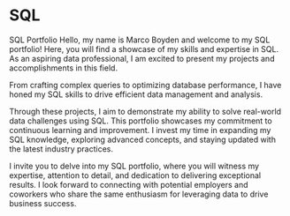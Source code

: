# SQL
SQL Portfolio
Hello, my name is Marco Boyden and welcome to my SQL portfolio! Here, you will find a showcase of my skills and expertise in SQL. As an aspiring data professional, I am excited to present my projects and accomplishments in this field.

From crafting complex queries to optimizing database performance, I have honed my SQL skills to drive efficient data management and analysis.

Through these projects, I aim to demonstrate my ability to solve real-world data challenges using SQL. 
This portfolio showcases my commitment to continuous learning and improvement. I invest my time in expanding my SQL knowledge, exploring advanced concepts, and staying updated with the latest industry practices. 

I invite you to delve into my SQL portfolio, where you will witness my expertise, attention to detail, and dedication to delivering exceptional results. I look forward to connecting with potential employers and coworkers who share the same enthusiasm for leveraging data to drive business success.
